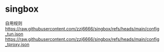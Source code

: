 # singbox
自用规则
https://raw.githubusercontent.com/zzj6666/singbox/refs/heads/main/config_tun.json
https://raw.githubusercontent.com/zzj6666/singbox/refs/heads/main/config_tproxy.json
